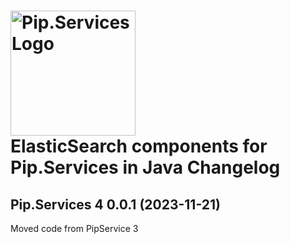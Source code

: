 # <img src="https://uploads-ssl.webflow.com/5ea5d3315186cf5ec60c3ee4/5edf1c94ce4c859f2b188094_logo.svg" alt="Pip.Services Logo" width="200"> <br/> ElasticSearch components for Pip.Services in Java Changelog

## <a name="0.0.1"></a>Pip.Services 4 0.0.1 (2023-11-21)
Moved code from PipService 3
